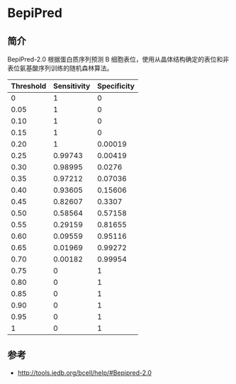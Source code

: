 # BepiPred

## 简介

BepiPred-2.0 根据蛋白质序列预测 B 细胞表位，使用从晶体结构确定的表位和非表位氨基酸序列训练的随机森林算法。

|Threshold|Sensitivity|Specificity
|---|----|----|
|0|1|0|
|0.05|1|0|
|0.10|1|0|
|0.15|1|0|
|0.20|1|0.00019|
|0.25|0.99743|0.00419|
|0.30|0.98995|0.0276|
|0.35|0.97212|0.07036|
|0.40|0.93605|0.15606|
|0.45|0.82607|0.3307|
|0.50|0.58564|0.57158|
|0.55|0.29159|0.81655|
|0.60|0.09559|0.95116|
|0.65|0.01969|0.99272|
|0.70|0.00182|0.99954|
|0.75|0|1|
|0.80|0|1|
|0.85|0|1|
|0.90|0|1|
|0.95|0|1|
|1|0|1|



## 参考

- http://tools.iedb.org/bcell/help/#Bepipred-2.0
